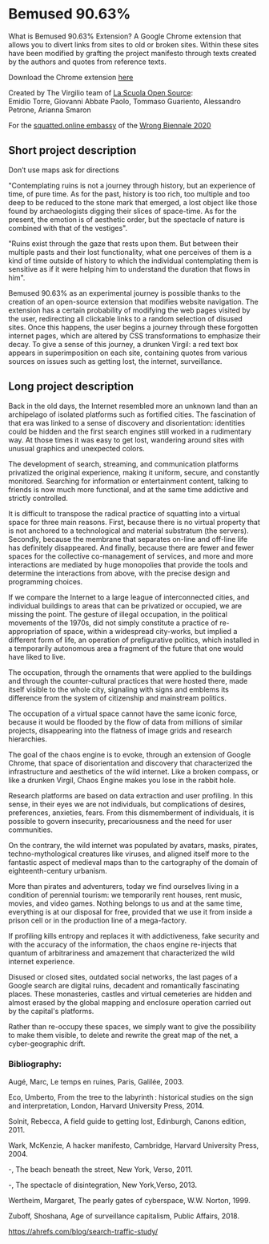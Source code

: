 # Bemused 90.63%

What is Bemused 90.63% Extension?
A Google Chrome extension that allows you to divert links from sites to old or broken sites.
Within these sites have been modified by grafting the project manifesto through texts created by the authors and quotes from reference texts.

Download the Chrome extension [here](https://github.com/squatted-online/chaos-engine)

Created by The Virgilio team of [La Scuola Open Source](http://www.lascuolaopensource.xyz/en):  
Emidio Torre, Giovanni Abbate Paolo, Tommaso Guariento, Alessandro Petrone, Arianna Smaron

For the [squatted.online embassy](https://squatted.online) of the [Wrong Biennale 2020](https://thewrong.org)


## Short project description

Don’t use maps ask for directions

"Contemplating ruins is not a journey through history, but an experience of time, of pure time. As for the past, history is too rich, too multiple and too deep to be reduced to the stone mark that emerged, a lost object like those found by archaeologists digging their slices of space-time. As for the present, the emotion is of aesthetic order, but the spectacle of nature is combined with that of the vestiges".

"Ruins exist through the gaze that rests upon them. But between their multiple pasts and their lost functionality, what one perceives of them is a kind of time outside of history to which the individual contemplating them is sensitive as if it were helping him to understand the duration that flows in him".

Bemused 90.63% as an experimental journey is possible thanks to the creation of an open-source extension that modifies website navigation.
The extension has a certain probability of modifying the web pages visited by the user, redirecting all clickable links to a random selection of disused sites. Once this happens, the user begins a journey through these forgotten internet pages, which are altered by CSS transformations to emphasize their decay. To give a sense of this journey, a drunken Virgil: a red text box appears in superimposition on each site, containing quotes from various sources on issues such as getting lost, the internet, surveillance.

## Long project description

Back in the old days, the Internet resembled more an unknown land than an archipelago of isolated platforms such as fortified cities. The fascination of that era was linked to a sense of discovery and disorientation: identities could be hidden and the first search engines still worked in a rudimentary way. At those times it was easy to get lost, wandering around sites with unusual graphics and unexpected colors.

The development of search, streaming, and communication platforms privatized the original experience, making it uniform, secure, and constantly monitored. Searching for information or entertainment content, talking to friends is now much more functional, and at the same time addictive and strictly controlled. 

It is difficult to transpose the radical practice of squatting into a virtual space for three main reasons. First, because there is no virtual property that is not anchored to a technological and material substratum (the servers). Secondly, because the membrane that separates on-line and off-line life has definitely disappeared. And finally, because there are fewer and fewer spaces for the collective co-management of services, and more and more interactions are mediated by huge monopolies that provide the tools and determine the interactions from above, with the precise design and programming choices. 

If we compare the Internet to a large league of interconnected cities, and individual buildings to areas that can be privatized or occupied, we are missing the point. The gesture of illegal occupation, in the political movements of the 1970s, did not simply constitute a practice of re-appropriation of space, within a widespread city-works, but implied a different form of life, an operation of prefigurative politics, which installed in a temporarily autonomous area a fragment of the future that one would have liked to live. 

The occupation, through the ornaments that were applied to the buildings and through the counter-cultural practices that were hosted there, made itself visible to the whole city, signaling with signs and emblems its difference from the system of citizenship and mainstream politics. 

The occupation of a virtual space cannot have the same iconic force, because it would be flooded by the flow of data from millions of similar projects, disappearing into the flatness of image grids and research hierarchies. 

The goal of the chaos engine is to evoke, through an extension of Google Chrome, that space of disorientation and discovery that characterized the infrastructure and aesthetics of the wild internet. Like a broken compass, or like a drunken Virgil, Chaos Engine makes you lose in the rabbit hole. 

Research platforms are based on data extraction and user profiling. In this sense, in their eyes we are not individuals, but complications of desires, preferences, anxieties, fears. From this dismemberment of individuals, it is possible to govern insecurity, precariousness and the need for user communities. 

On the contrary, the wild internet was populated by avatars, masks, pirates, techno-mythological creatures like viruses, and aligned itself more to the fantastic aspect of medieval maps than to the cartography of the domain of eighteenth-century urbanism. 

More than pirates and adventurers, today we find ourselves living in a condition of perennial tourism: we temporarily rent houses, rent music, movies, and video games. Nothing belongs to us and at the same time, everything is at our disposal for free, provided that we use it from inside a prison cell or in the production line of a mega-factory. 

If profiling kills entropy and replaces it with addictiveness, fake security and with the accuracy of the information, the chaos engine re-injects that quantum of arbitrariness and amazement that characterized the wild internet experience. 

Disused or closed sites, outdated social networks, the last pages of a Google search are digital ruins, decadent and romantically fascinating places. These monasteries, castles and virtual cemeteries are hidden and almost erased by the global mapping and enclosure operation carried out by the capital's platforms. 

Rather than re-occupy these spaces, we simply want to give the possibility to make them visible, to delete and rewrite the great map of the net, a cyber-geographic drift.



### Bibliography:
Augé, Marc, Le temps en ruines, Paris, Galilée, 2003.

Eco, Umberto, From the tree to the labyrinth : historical studies on the sign and interpretation, London, Harvard University Press, 2014.

Solnit, Rebecca, A field guide to getting lost, Edinburgh, Canons edition, 2011.

Wark, McKenzie, A hacker manifesto, Cambridge, Harvard University Press, 2004.

-, The beach beneath the street, New York, Verso, 2011.

-, The spectacle of disintegration, New York,Verso, 2013.                 

Wertheim, Margaret, The pearly gates of cyberspace, W.W. Norton, 1999.

Zuboff, Shoshana, Age of surveillance capitalism, Public Affairs, 2018.

https://ahrefs.com/blog/search-traffic-study/ 


